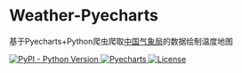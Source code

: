 # Weather-Pyecharts
基于Pyecharts+Python爬虫爬取[中国气象局](https://weather.cma.cn "weather.cma.cn")的数据绘制温度地图
<p>
    <a href="https://www.python.org/">
        <img src="https://img.shields.io/pypi/pyversions/pyecharts.svg?colorB=brightgreen" alt="PyPI - Python Version">
    </a>
        <a href="https://github.com/pyecharts/pyecharts">
        <img src="https://img.shields.io/badge/Package-Pyecharts-orange.svg?style=plastic" alt="Pyecharts">
    </a>
    <a href="https://opensource.org/licenses/MIT">
        <img src="https://img.shields.io/badge/License-MIT-brightgreen.svg" alt="License">
    </a>
</p>
